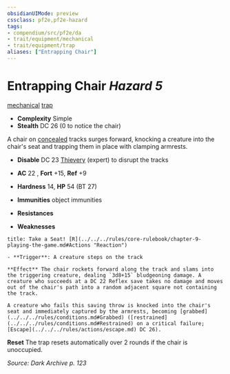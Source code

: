 ```yaml
---
obsidianUIMode: preview
cssclass: pf2e,pf2e-hazard
tags:
- compendium/src/pf2e/da
- trait/equipment/mechanical
- trait/equipment/trap
aliases: ["Entrapping Chair"]
---
```

# Entrapping Chair *Hazard 5*  
[mechanical](mechanical.md)  [trap](trap.md)  

- **Complexity** Simple
- **Stealth** DC 26 (0 to notice the chair)  

A chair on [concealed](conditions.md#Concealed) tracks surges forward, knocking a creature into the chair's seat and trapping them in place with clamping armrests.

- **Disable** DC 23 [Thievery](../../skills.md#Thievery) (expert) to disrupt the tracks  

- **AC** 22 , **Fort** +15, **Ref** +9
- **Hardness** 14, **HP** 54 (BT 27)
- **Immunities** object immunities
- **Resistances** 
- **Weaknesses** 
     
```ad-embed-ability
title: Take a Seat! [R](../../../rules/core-rulebook/chapter-9-playing-the-game.md#Actions "Reaction")

- **Trigger**: A creature steps on the track

**Effect** The chair rockets forward along the track and slams into the triggering creature, dealing `3d8+15` bludgeoning damage. A creature who succeeds at a DC 22 Reflex save takes no damage and moves out of the chair's path into a random adjacent square not containing the track.

A creature who fails this saving throw is knocked into the chair's seat and immediately captured by the armrests, becoming [grabbed](../../../rules/conditions.md#Grabbed) ([restrained](../../../rules/conditions.md#Restrained) on a critical failure; [Escape](../../../rules/actions/escape.md) DC 26).
```

**Reset** The trap resets automatically over 2 rounds if the chair is unoccupied.  

*Source: Dark Archive p. 123*
